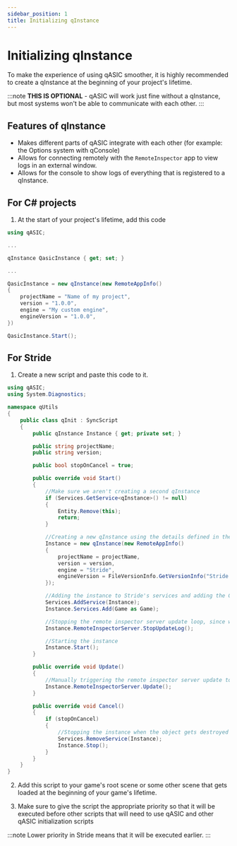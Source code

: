 ```yaml
---
sidebar_position: 1
title: Initializing qInstance
---
```


# Initializing qInstance

To make the experience of using qASIC smoother, it is highly recommended to create a qInstance at the beginning of your project's lifetime.

:::note
**THIS IS OPTIONAL** - qASIC will work just fine without a qInstance, but most systems won't be able to communicate with each other.
:::

## Features of qInstance
- Makes different parts of qASIC integrate with each other (for example: the Options system with qConsole)
- Allows for connecting remotely with the `RemoteInspector` app to view logs in an external window.
- Allows for the console to show logs of everything that is registered to a qInstance.

## For C# projects

1. At the start of your project's lifetime, add this code

```csharp
using qASIC;

...

qInstance QasicInstance { get; set; }

...

QasicInstance = new qInstance(new RemoteAppInfo()
{
    projectName = "Name of my project",
    version = "1.0.0",
    engine = "My custom engine",
    engineVersion = "1.0.0",
})

QasicInstance.Start();
```

## For Stride

1. Create a new script and paste this code to it.
```csharp title="qInit.cs"
using qASIC;
using System.Diagnostics;

namespace qUtils
{
    public class qInit : SyncScript
    {
        public qInstance Instance { get; private set; }

        public string projectName;
        public string version;

        public bool stopOnCancel = true;

        public override void Start()
        {
            //Make sure we aren't creating a second qInstance
            if (Services.GetService<qInstance>() != null)
            {
                Entity.Remove(this);
                return;
            }

            //Creating a new qInstance using the details defined in the Property Grid
            Instance = new qInstance(new RemoteAppInfo()
            {
                projectName = projectName,
                version = version,
                engine = "Stride",
                engineVersion = FileVersionInfo.GetVersionInfo("Stride.dll").FileVersion,
            });

            //Adding the instance to Stride's services and adding the Game instance to qASIC's services
            Services.AddService(Instance);
            Instance.Services.Add(Game as Game);

            //Stopping the remote inspector server update loop, since we are gonna do it ourselves
            Instance.RemoteInspectorServer.StopUpdateLog();

            //Starting the instance
            Instance.Start();
        }

        public override void Update()
        {
            //Manually triggering the remote inspector server update to work on the same thread as the game
            Instance.RemoteInspectorServer.Update();
        }

        public override void Cancel()
        {
            if (stopOnCancel)
            {
                //Stopping the instance when the object gets destroyed
                Services.RemoveService(Instance);
                Instance.Stop();
            }
        }
    }
}
```

2. Add this script to your game's root scene or some other scene that gets loaded at the beginning of your game's lifetime.

3. Make sure to give the script the appropriate priority so that it will be executed before other scripts that will need to use qASIC and other qASIC initialization scripts

:::note
Lower priority in Stride means that it will be executed earlier.
:::